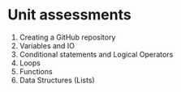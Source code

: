 # Unit assessments 
1. Creating a GitHub repository
2. Variables and IO
3. Conditional statements and Logical Operators
4. Loops
5. Functions
6. Data Structures (Lists)

